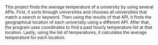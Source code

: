 This project finds the average temperature of a university by using several APIs. First, it sorts through universities and chooses all universities that match a search or keyword. Then using the results of that API, it finds the geographical location of each univerisity using a different API. After that, the program uses coordinates to find a past hourly temperature list at that location. Lastly, using the list of temperatures, it calculates the average temperature for each location.
